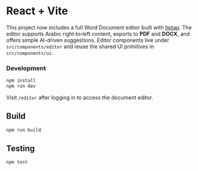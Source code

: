 # React + Vite

This project now includes a full Word Document editor built with
[tiptap](https://tiptap.dev). The editor supports Arabic right‑to‑left
content, exports to **PDF** and **DOCX**, and offers simple AI-driven
suggestions. Editor components live under `src/components/editor` and
reuse the shared UI primitives in `src/components/ui`.
 
### Development
 

```bash
npm install
npm run dev
```

Visit `/editor` after logging in to access the document editor.
 

## Build

```bash
npm run build
```

## Testing

```bash
npm test
``` 
